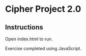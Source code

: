 # Cipher Project 2.0

## Instructions

Open index.html to run.

Exercise completed using JavaScript.
